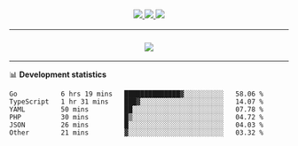 <h3 align="center">
  <a href="https://github.com/hwalker928">
      <img src="https://img.shields.io/github/followers/hwalker928?label=Followers&style=for-the-badge&color=lightblue">
  </a>
  <a href="https://harryw.link/discord" alt="Discord">
      <img src="https://img.shields.io/discord/738451951758606336?label=discord&style=for-the-badge&color=lightblue"/>
  </a>
  <a href="https://harryw.link/sparked" alt="Sparked Host">
      <img src="https://img.shields.io/static/v1?label=Sponsor&message=Sparked%20Host&color=yellow&style=for-the-badge"/>
  </a>
</h3>

<hr>


<h3 align="center">
  <a href="https://github.com/hwalker928">
      <img src="https://github-profile-trophy.vercel.app/?username=hwalker928&no-bg=true&no-frame=true">
  </a>
</h3>


<hr>

📊 **Development statistics**

<!--START_SECTION:waka-->

```text
Go           6 hrs 19 mins   ██████████████▓░░░░░░░░░░   58.06 %
TypeScript   1 hr 31 mins    ███▓░░░░░░░░░░░░░░░░░░░░░   14.07 %
YAML         50 mins         ██░░░░░░░░░░░░░░░░░░░░░░░   07.78 %
PHP          30 mins         █▒░░░░░░░░░░░░░░░░░░░░░░░   04.72 %
JSON         26 mins         █░░░░░░░░░░░░░░░░░░░░░░░░   04.03 %
Other        21 mins         ▓░░░░░░░░░░░░░░░░░░░░░░░░   03.32 %
```

<!--END_SECTION:waka-->
